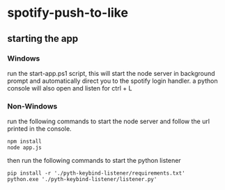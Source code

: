 # spotify-push-to-like

## starting the app

### Windows 
run the start-app.ps1 script, this will start the node server in background prompt and automatically direct you to the spotify login handler. a python console will also open and listen for ctrl + L

### Non-Windows
run the following commands to start the node server and follow the url printed in the console.
```
npm install
node app.js
```
then run the following commands to start the python listener
```
pip install -r './pyth-keybind-listener/requirements.txt'
python.exe './pyth-keybind-listener/listener.py'
```